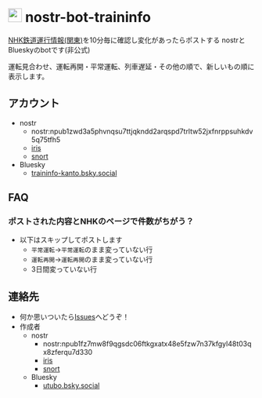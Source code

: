 # <img src="https://utubo.github.io/nostr-bot-traininfo/img/area04.svg" style="height:1em"> nostr-bot-traininfo

[NHK鉄道運行情報(関東)](https://www3.nhk.or.jp/news/traffic/kanto/)を10分毎に確認し変化があったらポストする
nostrとBlueskyのbotです(非公式)

運転見合わせ、運転再開・平常運転、列車遅延・その他の順で、新しいもの順に表示します。

## アカウント
- nostr
  - nostr:npub1zwd3a5phvnqsu7ttjqkndd2arqspd7trltw52jxfnrppsuhkdv5q75tfh5
  - [iris](https://iris.to/npub1zwd3a5phvnqsu7ttjqkndd2arqspd7trltw52jxfnrppsuhkdv5q75tfh5)
  - [snort](http://snort.social/p/npub1zwd3a5phvnqsu7ttjqkndd2arqspd7trltw52jxfnrppsuhkdv5q75tfh5)
- Bluesky
  - [traininfo-kanto.bsky.social](https://bsky.app/profile/traininfo-kanto.bsky.social)


## FAQ

### ポストされた内容とNHKのページで件数がちがう？
- 以下はスキップしてポストします
  - `平常運転`→`平常運転`のまま変っていない行
  - `運転再開`→`運転再開`のまま変っていない行
  - 3日間変っていない行


## 連絡先
- 何か思いついたら[Issues](https://github.com/utubo/nostr-bot-traininfo/issues)へどうぞ！
- 作成者
  - nostr
    - nostr:npub1fz7mw8f9qgsdc06ftkgxatx48e5fzw7n37kfgyl48t03qx8zferqu7d330
    - [iris](https://iris.to/npub1fz7mw8f9qgsdc06ftkgxatx48e5fzw7n37kfgyl48t03qx8zferqu7d330)
    - [snort](http://snort.social/p/npub1fz7mw8f9qgsdc06ftkgxatx48e5fzw7n37kfgyl48t03qx8zferqu7d330)
  - Bluesky
    - [utubo.bsky.social](https://bsky.app/profile/utubo.bsky.social)

